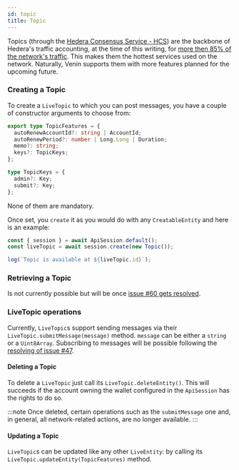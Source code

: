 ```yaml
---
id: topic
title: Topic
---
```


Topics (through the [Hedera Consensus Service - HCS](https://docs.hedera.com/guides/docs/sdks/consensus)) are the backbone of Hedera's traffic accounting, at the time of this writing, for [more then 85% of the network's traffic](https://app.dragonglass.me/chart?name=txn-service-type&period=1D). This makes them the hottest services used on the network. Naturally, Venin supports them with more features planned for the upcoming future.

### Creating a Topic

To create a `LiveTopic` to which you can post messages, you have a couple of constructor arguments to choose from:

```typescript
export type TopicFeatures = {
  autoRenewAccountId?: string | AccountId;
  autoRenewPeriod?: number | Long.Long | Duration;
  memo?: string;
  keys?: TopicKeys;
};

type TopicKeys = {
  admin?: Key;
  submit?: Key;
};
```

None of them are mandatory.

Once set, you `create` it as you would do with any `CreatableEntity` and here is an example:

```js live=true containerKey=create_a_topic
const { session } = await ApiSession.default();
const liveTopic = await session.create(new Topic());

log(`Topic is available at ${liveTopic.id}`);
```

### Retrieving a Topic

Is not currently possible but will be once [issue #60 gets resolved](https://github.com/buidler-labs/hashgraph-venin-js/issues/60).

### LiveTopic operations

Currently, `LiveTopic`s support sending messages via their `LiveTopic.submitMessage(message)` method. `message` can be either a `string` or a `Uint8Array`. Subscribing to messages will be possible following the [resolving of issue #47](https://github.com/buidler-labs/hashgraph-venin-js/issues/47).

#### Deleting a Topic

To delete a `LiveTopic` just call its `LiveTopic.deleteEntity()`. This will succeeds if the account owning the wallet configured in the `ApiSession` has the rights to do so.

:::note
Once deleted, certain operations such as the `submitMessage` one and, in general, all network-related actions, are no longer available.
:::

#### Updating a Topic

`LiveTopic`s can be updated like any other `LiveEntity`: by calling its `LiveTopic.updateEntity(TopicFeatures)` method.
